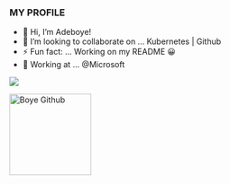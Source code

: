 ### MY PROFILE
- 👋 Hi, I’m Adeboye!
- 💞️ I’m looking to collaborate on ... Kubernetes | Github 
- ⚡ Fun fact: ... Working on my README 😀
- 🏬 Working at ... @Microsoft

<a href="https://www.linkedin.com/in/adeboye-famurewa-700b9426/"><img src="https://img.shields.io/badge/LinkedIn-0077B5?style=for-the-badge&logo=linkedin&logoColor=white"></a>  

<img width="145" alt="Boye Github" src="https://github.com/fadarboye/fadarboye/assets/130584349/8cf8b8b2-43c1-43fd-a4f7-1ebfca9faf45">








  





<!---
fadarboye/fadarboye is a ✨ special ✨ repository because its `README.md` (this file) appears on your GitHub profile.
You can click the Preview link to take a look at your changes.
--->
